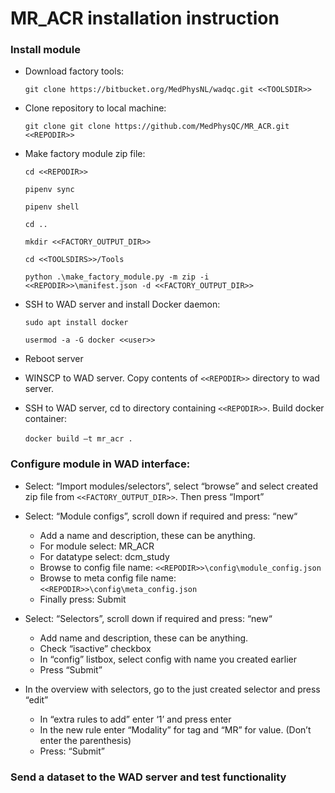 # MR_ACR installation instruction

### Install module 

+ Download factory tools:

  `git clone https://bitbucket.org/MedPhysNL/wadqc.git <<TOOLSDIR>>`

+ Clone repository to local machine:

  `git clone git clone https://github.com/MedPhysQC/MR_ACR.git <<REPODIR>>`

+ Make factory module zip file:  
  
  `cd <<REPODIR>>`
  
  `pipenv sync`
  
  `pipenv shell `

  `cd .. `

  `mkdir <<FACTORY_OUTPUT_DIR>>`

  `cd <<TOOLSDIRS>>/Tools`

  `python .\make_factory_module.py -m zip -i  <<REPODIR>>\manifest.json -d <<FACTORY_OUTPUT_DIR>>`

+ SSH to WAD server and install Docker daemon:

  `sudo apt install docker `

  `usermod -a -G docker <<user>>`

+ Reboot server 

+ WINSCP to WAD server. Copy contents of `<<REPODIR>>` directory to wad server. 

+ SSH to WAD server, cd to directory containing `<<REPODIR>>`. Build docker container:

  `docker build –t mr_acr .`
 
###	Configure module in WAD interface:
  
*	Select: “Import modules/selectors”,  select “browse” and select created zip file from `<<FACTORY_OUTPUT_DIR>>`. Then press “Import” 

*	Select: “Module configs”, scroll down if required and press: “new“
    * Add a name and description, these can be anything. 
    * For module select: MR_ACR
    * For datatype select: dcm_study
    * Browse to config file name:  `<<REPODIR>>\config\module_config.json`
    * Browse to meta config file name: `<<REPODIR>>\config\meta_config.json`
    * Finally press: Submit 

*	Select: “Selectors”, scroll down if required and press: “new“
    * Add name and description, these can be anything.
    * Check “isactive” checkbox
    * In “config” listbox, select config with name you created earlier
    * Press “Submit” 

*	In the overview with selectors, go to the just created selector and press “edit” 
    * In “extra rules to add” enter ‘1’ and press enter 
    * In the new rule enter “Modality” for tag and “MR” for value. (Don’t enter the parenthesis)
    * Press: “Submit”

###	Send a dataset to the WAD server and test functionality
